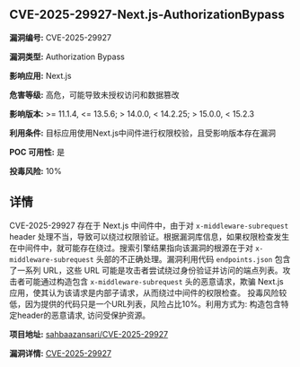 ## CVE-2025-29927-Next.js-AuthorizationBypass

**漏洞编号:** CVE-2025-29927

**漏洞类型:** Authorization Bypass

**影响应用:** Next.js

**危害等级:** 高危，可能导致未授权访问和数据篡改

**影响版本:** >= 11.1.4, <= 13.5.6; > 14.0.0, < 14.2.25; > 15.0.0, < 15.2.3

**利用条件:** 目标应用使用Next.js中间件进行权限校验，且受影响版本存在漏洞

**POC 可用性:** 是

**投毒风险:** 10%

## 详情

CVE-2025-29927 存在于 Next.js 中间件中，由于对 `x-middleware-subrequest` header 处理不当，导致可以绕过权限验证。根据漏洞库信息，如果权限检查发生在中间件中，就可能存在绕过。搜索引擎结果指向该漏洞的根源在于对 `x-middleware-subrequest` 头部的不正确处理。漏洞利用代码 `endpoints.json` 包含了一系列 URL，这些 URL 可能是攻击者尝试绕过身份验证并访问的端点列表。攻击者可能通过构造包含 `x-middleware-subrequest` 头的恶意请求，欺骗 Next.js 应用，使其认为该请求是内部子请求，从而绕过中间件的权限检查。 投毒风险较低，因为提供的代码只是一个URL列表，风险占比10%。利用方式为: 构造包含特定header的恶意请求, 访问受保护资源。

**项目地址:** [sahbaazansari/CVE-2025-29927](https://github.com/sahbaazansari/CVE-2025-29927)

**漏洞详情:** [CVE-2025-29927](https://nvd.nist.gov/vuln/detail/CVE-2025-29927)